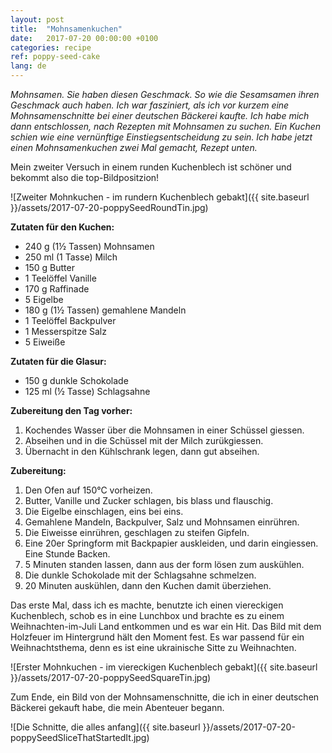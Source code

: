 ```yaml
---
layout: post
title:  "Mohnsamenkuchen"
date:   2017-07-20 00:00:00 +0100
categories: recipe
ref: poppy-seed-cake
lang: de
---
```


*Mohnsamen. Sie haben diesen Geschmack. So wie die Sesamsamen ihren Geschmack auch haben. Ich war fasziniert, als ich vor kurzem eine Mohnsamenschnitte bei einer deutschen Bäckerei kaufte. Ich habe mich dann entschlossen, nach Rezepten mit Mohnsamen zu suchen. Ein Kuchen schien wie eine vernünftige Einstiegsentscheidung zu sein. Ich habe jetzt einen Mohnsamenkuchen zwei Mal gemacht, Rezept unten.*

Mein zweiter Versuch in einem runden Kuchenblech ist schöner und bekommt also die top-Bildpositzion!

![Zweiter Mohnkuchen  - im rundern Kuchenblech gebakt]({{ site.baseurl }}/assets/2017-07-20-poppySeedRoundTin.jpg)

**Zutaten für den Kuchen:**
* 240 g (1½ Tassen) Mohnsamen
* 250 ml (1 Tasse) Milch
* 150 g Butter
* 1 Teelöffel Vanille
* 170 g Raffinade
* 5 Eigelbe
* 180 g (1½ Tassen) gemahlene Mandeln
* 1 Teelöffel Backpulver
* 1 Messerspitze Salz
* 5 Eiweiße

**Zutaten für die Glasur:**
* 150 g dunkle Schokolade
* 125 ml (½ Tasse) Schlagsahne

**Zubereitung den Tag vorher:**
1. Kochendes Wasser über die Mohnsamen in einer Schüssel giessen.
2. Abseihen und in die Schüssel  mit der Milch zurükgiessen.
3. Übernacht in den Kühlschrank legen, dann gut abseihen.

**Zubereitung:**
1. Den Ofen auf 150°C vorheizen.
2. Butter, Vanille und Zucker schlagen, bis blass und flauschig.
3. Die Eigelbe einschlagen, eins bei eins.
4. Gemahlene Mandeln, Backpulver, Salz und Mohnsamen einrühren.
5. Die Eiweisse einrühren, geschlagen zu steifen Gipfeln.
6. Eine 20er Springform mit Backpapier auskleiden, und darin eingiessen. Eine Stunde Backen.
7. 5 Minuten standen lassen, dann aus der form lösen zum auskühlen.
8. Die dunkle Schokolade mit der Schlagsahne schmelzen.
9. 20 Minuten auskühlen, dann den Kuchen damit überziehen.

Das erste Mal, dass ich es machte, benutzte ich einen viereckigen Kuchenblech, schob es in eine Lunchbox und brachte es zu einem Weihnachten-im-Juli Land entkommen und es war ein Hit. Das Bild mit dem Holzfeuer im Hintergrund hält den Moment fest. Es war passend für ein Weihnachtsthema, denn es ist eine ukrainische Sitte zu Weihnachten.

![Erster Mohnkuchen  - im viereckigen Kuchenblech gebakt]({{ site.baseurl }}/assets/2017-07-20-poppySeedSquareTin.jpg)

Zum Ende, ein Bild von der Mohnsamenschnitte, die ich in einer deutschen Bäckerei gekauft habe, die mein Abenteuer begann.

![Die Schnitte, die alles anfang]({{ site.baseurl }}/assets/2017-07-20-poppySeedSliceThatStartedIt.jpg)
